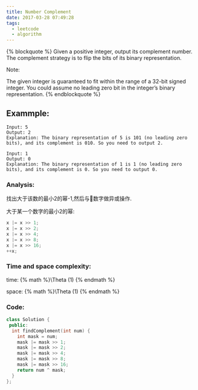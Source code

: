 ```yaml
---
title: Number Complement
date: 2017-03-28 07:49:28
tags:
  - leetcode
  - algorithm
---
```

{% blockquote %}
Given a positive integer, output its complement number. The complement strategy is to flip the bits of its binary representation.

Note:

The given integer is guaranteed to fit within the range of a 32-bit signed integer.
You could assume no leading zero bit in the integer’s binary representation.
{% endblockquote %}
<!-- more -->
## Exammple:
```
Input: 5
Output: 2
Explanation: The binary representation of 5 is 101 (no leading zero bits), and its complement is 010. So you need to output 2.

Input: 1
Output: 0
Explanation: The binary representation of 1 is 1 (no leading zero bits), and its complement is 0. So you need to output 0.
```
### Analysis:
找出大于该数的最小2的幂-1,然后与数字做异或操作.

大于某一个数字的最小2的幂:
```cpp
x |= x >> 1;
x |= x >> 2;
x |= x >> 4;
x |= x >> 8;
x |= x >> 16;
++x;
```
### Time and space complexity:
time: {% math %}\Theta (1) {% endmath %}

space: {% math %}\Theta (1) {% endmath %}
### Code:
```cpp
class Solution {
 public:
  int findComplement(int num) {
    int mask = num;
    mask |= mask >> 1;
    mask |= mask >> 2;
    mask |= mask >> 4;
    mask |= mask >> 8;
    mask |= mask >> 16;
    return num ^ mask;
  }
};
```
